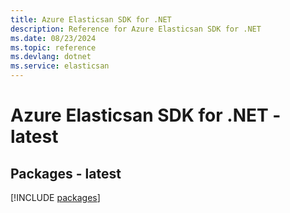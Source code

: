 ```yaml
---
title: Azure Elasticsan SDK for .NET
description: Reference for Azure Elasticsan SDK for .NET
ms.date: 08/23/2024
ms.topic: reference
ms.devlang: dotnet
ms.service: elasticsan
---
```

# Azure Elasticsan SDK for .NET - latest
## Packages - latest
[!INCLUDE [packages](elasticsan-index.md)]